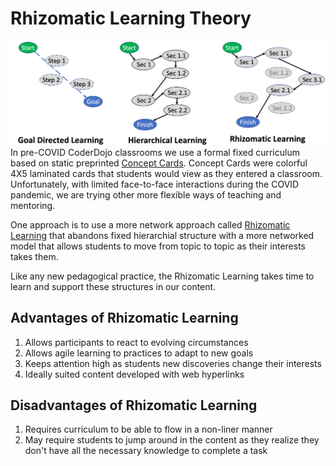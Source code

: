 #  Rhizomatic Learning Theory

![Three Modes of Learning](img/three-mode-of-learning.png)
In pre-COVID CoderDojo classrooms we use a formal fixed curriculum based on static preprinted [Concept Cards](designing-concept-cards.md).  Concept Cards were colorful 4X5 laminated cards that students would view as they entered a classroom.  Unfortunately, with limited face-to-face interactions during the COVID pandemic, we are trying other more flexible ways of teaching and mentoring.

One approach is to use a more network approach called [Rhizomatic Learning](Rhizomatic_learning) that abandons fixed hierarchial structure with a more networked model that allows students to move from topic to topic as their interests takes them.

Like any new pedagogical practice, the Rhizomatic Learning takes time to learn and support these structures in our content.

## Advantages of Rhizomatic Learning

1. Allows participants to react to evolving circumstances
2. Allows agile learning to practices to adapt to new goals
3. Keeps attention high as students new discoveries change their interests
4. Ideally suited content developed with web hyperlinks

## Disadvantages of Rhizomatic Learning

1. Requires curriculum to be able to flow in a non-liner manner
2. May require students to jump around in the content as they realize they don't have all the necessary knowledge to complete a task
